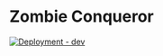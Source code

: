 # Zombie Conqueror

[![Deployment - dev](https://github.com/elumixor/Zombie-Conqueror/actions/workflows/rosti_deploy.yml/badge.svg)](https://github.com/elumixor/Zombie-Conqueror/actions/workflows/rosti_deploy.yml)
